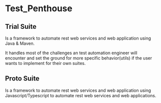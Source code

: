 # Test_Penthouse

## Trial Suite

Is a framework to automate rest web services and web application using Java & Maven.

It handles most of the challenges an test automation engineer will encounter and set the ground for more specific behavior(utils) if the user wants to implement for their own suites.

## Proto Suite

Is a framework to automate rest web services and web application using Javascript/Typescript to automate rest web services and web applications. 
